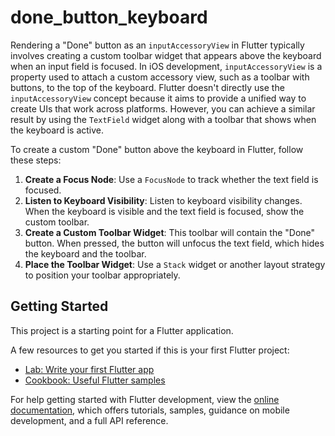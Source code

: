 # done_button_keyboard

Rendering a "Done" button as an `inputAccessoryView` in Flutter typically involves creating a custom toolbar widget that appears above the keyboard when an input field is focused. In iOS development, `inputAccessoryView` is a property used to attach a custom accessory view, such as a toolbar with buttons, to the top of the keyboard. Flutter doesn't directly use the `inputAccessoryView` concept because it aims to provide a unified way to create UIs that work across platforms. However, you can achieve a similar result by using the `TextField` widget along with a toolbar that shows when the keyboard is active.

To create a custom "Done" button above the keyboard in Flutter, follow these steps:

1. **Create a Focus Node**: Use a `FocusNode` to track whether the text field is focused.
2. **Listen to Keyboard Visibility**: Listen to keyboard visibility changes. When the keyboard is visible and the text field is focused, show the custom toolbar.
3. **Create a Custom Toolbar Widget**: This toolbar will contain the "Done" button. When pressed, the button will unfocus the text field, which hides the keyboard and the toolbar.
4. **Place the Toolbar Widget**: Use a `Stack` widget or another layout strategy to position your toolbar appropriately.


## Getting Started

This project is a starting point for a Flutter application.

A few resources to get you started if this is your first Flutter project:

- [Lab: Write your first Flutter app](https://docs.flutter.dev/get-started/codelab)
- [Cookbook: Useful Flutter samples](https://docs.flutter.dev/cookbook)

For help getting started with Flutter development, view the
[online documentation](https://docs.flutter.dev/), which offers tutorials,
samples, guidance on mobile development, and a full API reference.
